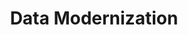 ---
id: 3643efa5bdd6
draft: false
title: Data Modernization
category: services
sub_category: ai,data-modernization
heroimage: /charts_overlay_city.jpg
heading: "Future-Proof Your Business with Data Modernization"

sub_heading: Tailored Innovation
value_prop: "Maven Technologies elevates businesses into the future with data modernization services, revolutionizing productivity. We engineer modern data ecosystems, deploy flexible cloud strategies, and leverage AI to automate data management — all the while ensuring data security and regulatory compliance."
featured_article1_heading: Harnessing the Power of Modern Data Ecosystems
featured_article1_description: Exploring the effectiveness of modern data ecosystems in optimizing operational processes and decision-making.
featured_article1_image: /data_operations_boardroom.jpg
featured_article1_slug: harnessing-the-power-of-modern-data-ecosystems
expertise_heading: The Data Modernization segments we serve
expertise_subheading: Subject Matter Experts
expertise_heroimage: /woman_virtual_dashboards.jpg
expertise_detail: [
	{
		name: Cloud Strategies,
		description: Developing advanced cloud strategies in partnership with top providers.,
		slug: cloud-strategies
	},
	{
		name: Data Engineering,
		description: Expertly building modern data ecosystems that drive insights.,
		slug: data-engineering
	},
	{
		name: Data Security,
		description: Maintaining essential compliance with data security and privacy regulations.,
		slug: data-security
	},
	{
		name: AI-Automation,
		description: Efficiently automating data management tasks using artificial intelligence.,
		slug: ai-automation
	},
	{
		name: Flexible Resourcing,
		description: Rapidly scaling teams using a flexible resourcing model.,
		slug: flexible-resourcing
	},
]
featured_article2_heading: The Benefits of Data Modernization to Businesses
featured_article2_description: Highlighting how data modernization can drive productivity, reduce costs, and enhance the overall business output.
featured_article2_image: /data_operations_boardroom.jpg
featured_article2_slug: the-benefits-of-data-modernization-to-businesses
case_studies_heading: Evolve your business, operations and technology models.
case_studies_subheading: Value through Results
case_studies_description: Our teams partner with you on the strategies and solutions to transform your company.
case_studies_category: Results
case_studies_items: [
	{
		case_study_title: Data Modernization for Financial Institution,
		case_study_subheading: Results,
		case_study_image: /chatbot_worker_keeps_working.jpg,
		case_study_buttontext: Learn More,
		case_study_slug: data-modernization-for-financial-institution
	},
	{
		case_study_title: AI-Based Data Management for Retail,
		case_study_subheading: Results,
		case_study_image: /chatbot_worker_keeps_working.jpg,
		case_study_buttontext: Learn More,
		case_study_slug: ai-based-data-management-for-retail
	},
	{
		case_study_title: Cloud Strategies for Government Body,
		case_study_subheading: Results,
		case_study_image: /chatbot_worker_keeps_working.jpg,
		case_study_buttontext: Learn More,
		case_study_slug: cloud-strategies-for-government-body
	},
]
videosection_videotitle: Discover the three must-dos of AI for financial institutions
videosection_videourl: https://www.youtube.com/embed/PHe0bXAIuk0
videosection_heroimage: /iot_settings_rainbow.jpg
related_articles_heading: Recently published Pulse insights.
related_articles_subheading: Industry Intelligence
related_articles_description: Read the latest Pulse articles and industry insights.
related_articles_category: Industry Intelligence
related_articles_items: [
	{
		related_article_title: Secure Data Modernization A Balancing Act,
		related_article_subheading: Article,
		related_article_image: /data_operations_boardroom.jpg,
		related_article_buttontext: Read Pulse,
		related_article_slug: secure-data-modernization-a-balancing-act
	},
	{
		related_article_title: Customer-Centric Data Strategies A Maven Revolution,
		related_article_subheading: Article,
		related_article_image: /data_operations_boardroom.jpg,
		related_article_buttontext: Read Pulse,
		related_article_slug: customer-centric-data-strategies-a-maven-revolution
	},
	{
		related_article_title: Improving Productivity with AI-Driven Data Management,
		related_article_subheading: Article,
		related_article_image: /data_operations_boardroom.jpg,
		related_article_buttontext: Read Pulse,
		related_article_slug: improving-productivity-with-ai-driven-data-management
	},
]
---